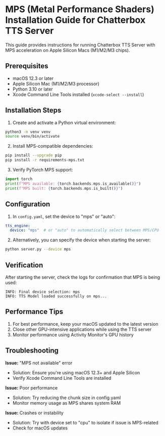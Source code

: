 # MPS (Metal Performance Shaders) Installation Guide for Chatterbox TTS Server

This guide provides instructions for running Chatterbox TTS Server with MPS acceleration on Apple Silicon Macs (M1/M2/M3 chips).

## Prerequisites

- macOS 12.3 or later
- Apple Silicon Mac (M1/M2/M3 processor)
- Python 3.10 or later
- Xcode Command Line Tools installed (`xcode-select --install`)

## Installation Steps

1. Create and activate a Python virtual environment:
```bash
python3 -m venv venv
source venv/bin/activate
```

2. Install MPS-compatible dependencies:
```bash
pip install --upgrade pip
pip install -r requirements-mps.txt
```

3. Verify PyTorch MPS support:
```python
import torch
print(f"MPS available: {torch.backends.mps.is_available()}")
print(f"MPS built: {torch.backends.mps.is_built()}")
```

## Configuration

1. In `config.yaml`, set the device to "mps" or "auto":
```yaml
tts_engine:
  device: "mps"  # or "auto" to automatically select between MPS/CPU
```

2. Alternatively, you can specify the device when starting the server:
```bash
python server.py --device mps
```

## Verification

After starting the server, check the logs for confirmation that MPS is being used:
```
INFO: Final device selection: mps
INFO: TTS Model loaded successfully on mps...
```

## Performance Tips

1. For best performance, keep your macOS updated to the latest version
2. Close other GPU-intensive applications while using the TTS server
3. Monitor performance using Activity Monitor's GPU history

## Troubleshooting

**Issue:** "MPS not available" error
- Solution: Ensure you're using macOS 12.3+ and Apple Silicon
- Verify Xcode Command Line Tools are installed

**Issue:** Poor performance
- Solution: Try reducing the chunk size in config.yaml
- Monitor memory usage as MPS shares system RAM

**Issue:** Crashes or instability
- Solution: Try with device set to "cpu" to isolate if issue is MPS-related
- Check for macOS updates
